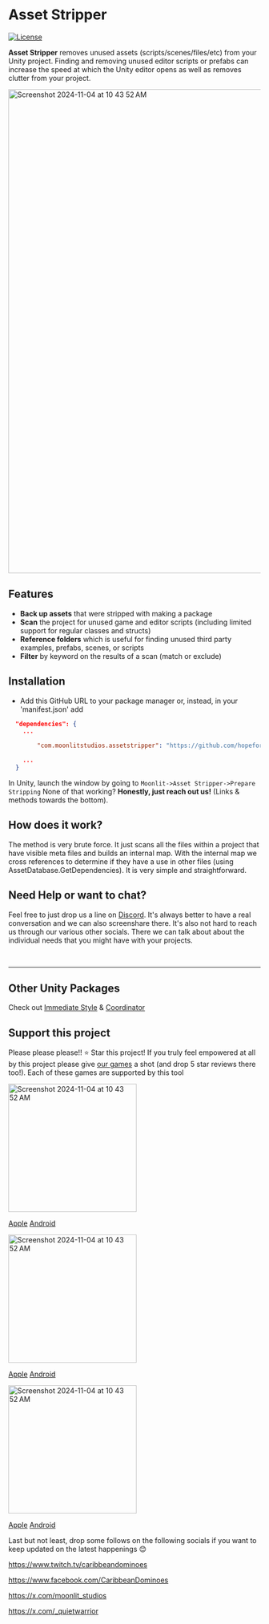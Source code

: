# Asset Stripper 
[![License](https://img.shields.io/badge/license-MIT-green)](https://github.com/hopeforsenegal/immediatestyle/blob/master/LICENSE.md)

**Asset Stripper** removes unused assets (scripts/scenes/files/etc) from your Unity project. Finding and removing unused editor scripts or prefabs can increase the speed at which the Unity editor opens as well as removes clutter from your project.

<img width="966" alt="Screenshot 2024-11-04 at 10 43 52 AM" src="https://github.com/user-attachments/assets/881b0646-ea44-4f3d-a340-fca2e9a94f65">


## Features

* **Back up assets** that were stripped with making a package
* **Scan** the project for unused game and editor scripts (including limited support for regular classes and structs)
* **Reference folders** which is useful for finding unused third party examples, prefabs, scenes, or scripts
* **Filter** by keyword on the results of a scan (match or exclude)

## Installation

- Add this GitHub URL to your package manager or, instead, in your 'manifest.json' add
```json
  "dependencies": {
	...

    	"com.moonlitstudios.assetstripper": "https://github.com/hopeforsenegal/com.moonlitstudios.assetstripper.git",

	...
  }
```

In Unity, launch the window by going to ```Moonlit->Asset Stripper->Prepare Stripping```
None of that working? **Honestly, just reach out us!** (Links & methods towards the bottom).


## How does it work?
The method is very brute force. It just scans all the files within a project that have visible meta files and builds an internal map. With the internal map we cross references to determine if they have a use in other files (using AssetDatabase.GetDependencies). 
It is very simple and straightforward.

## Need Help or want to chat?
Feel free to just drop us a line on [Discord](https://discord.gg/8y87EEaftE). It's always better to have a real conversation and we can also screenshare there. It's also not hard to reach us through our various other socials. There we can talk about about the individual needs that you might have with your projects.

</br>

___
## Other Unity Packages
Check out [Immediate Style](https://github.com/hopeforsenegal/com.moonlitstudios.immediatestyle) & [Coordinator](https://github.com/hopeforsenegal/com.moonlitstudios.coordinator)

## Support this project 
Please please please!! ⭐ Star this project! If you truly feel empowered at all by this project please give [our games](https://linktr.ee/moonlit_games) a shot (and drop 5 star reviews there too!). Each of these games are supported by this tool 

<img width="256" alt="Screenshot 2024-11-04 at 10 43 52 AM" src="https://github.com/user-attachments/assets/85141dc9-110e-4a8d-b684-6c9a686c278b">

[Apple](https://apps.apple.com/us/app/caribbean-dominoes/id1588590418)
[Android](https://play.google.com/store/apps/details?id=com.MoonlitStudios.CaribbeanDominoes)

<img width="256" alt="Screenshot 2024-11-04 at 10 43 52 AM" src="https://github.com/user-attachments/assets/4266f475-ac9b-4176-9f97-985b8e1025ce">

[Apple](https://apps.apple.com/us/app/solitaire-islands/id6478837950)
[Android](https://play.google.com/store/apps/details?id=com.MoonlitStudios.SolitaireIslands)

<img width="256" alt="Screenshot 2024-11-04 at 10 43 52 AM" src="https://github.com/user-attachments/assets/13ba91c7-53b4-4469-bdd0-9f0598048a28">

[Apple](https://apps.apple.com/us/app/ludi-classic/id1536964897)
[Android](https://play.google.com/store/apps/details?id=com.MoonlitStudios.Ludi)


Last but not least, drop some follows on the following socials if you want to keep updated on the latest happenings 😊

https://www.twitch.tv/caribbeandominoes

https://www.facebook.com/CaribbeanDominoes

https://x.com/moonlit_studios

https://x.com/_quietwarrior

